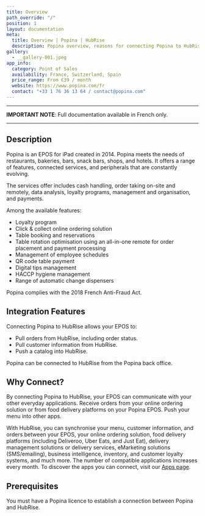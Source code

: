 ```yaml
---
title: Overview
path_override: "/"
position: 1
layout: documentation
meta:
  title: Overview | Popina | HubRise
  description: Popina overview, reasons for connecting Popina to HubRise and summary of integrated features. Synchronise data between your EPOS and your other apps.
gallery:
  - __gallery-001.jpeg
app_info:
  category: Point of Sales
  availability: France, Switzerland, Spain
  price_range: From €39 / month
  website: https://www.popina.com/fr
  contact: "+33 1 76 36 13 64 / contact@popina.com"
---
```


---

**IMPORTANT NOTE**: Full documentation available <Link href="/fr/apps/popina" addLocalePrefix={false}>in French only</Link>.

---

## Description

Popina is an EPOS for iPad created in 2014. Popina meets the needs of restaurants, bakeries, bars, snack bars, shops, and hotels. It offers a range of features, connected services, and peripherals that are constantly evolving.

The services offer includes cash handling, order taking on-site and remotely, data analysis, loyalty programs, management and organisation, and payments.

Among the available features:

- Loyalty program
- Click & collect online ordering solution
- Table booking and reservations
- Table rotation optimisation using an all-in-one remote for order placement and payment processing
- Management of employee schedules
- QR code table payment
- Digital tips management
- HACCP hygiene management
- Range of automatic change dispensers

Popina complies with the 2018 French Anti-Fraud Act.

## Integration Features

Connecting Popina to HubRise allows your EPOS to:

- Pull orders from HubRise, including order status.
- Pull customer information from HubRise.
- Push a catalog into HubRise.

Popina can be connected to HubRise from the Popina back office.

## Why Connect?

By connecting Popina to HubRise, your EPOS can communicate with your other everyday applications. Receive orders from your online ordering solution or from food delivery platforms on your Popina EPOS. Push your menu into other apps.

With HubRise, you can synchronise your menu, customer information, and orders between your EPOS, your online ordering solution, food delivery platforms (including Deliveroo, Uber Eats, and Just Eat), delivery management solutions or delivery services, eMarketing solutions (SMS/emailing), business intelligence, inventory, and customer loyalty systems, and much more. The number of compatible applications increases every month. To discover the apps you can connect, visit our [Apps page](/apps).

## Prerequisites

You must have a Popina licence to establish a connection between Popina and HubRise.
